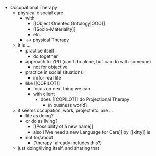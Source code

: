 - Occupational Therapy
	- physical x social care
		- with
			- [[Object Oriented Ontology|OOO]]
			- [[Socio-Materiality]]
			- etc.
		- <-> physical Therapy
	- it is ...
		- practice itself
			- do together
		- approach to ZPD (can't do alone, but can do with someone)
			- not for objective
		- practice in social situations
			- in/for real life
		- like [[COPILOT]]
			- focus on next thing we can
			- with client
				- does [[COPILOT]] do Projectional Therapy
					- in business world?
	- it seems occupation, work, project etc. are ...
		- life as doing?
		- or do as living?
			- [[Possibility of a new name]]
			- also [[We need a new Language for Care]] by [[kitty]] is
		- not for/about
			- ('therapy' already includes this?)
	- just doing/living itself, and sharing that
